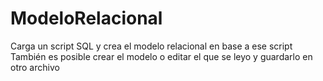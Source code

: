 # ModeloRelacional
Carga un script SQL y crea el modelo relacional en base a ese script
También es posible crear el modelo o editar el que se leyo y guardarlo en otro archivo
